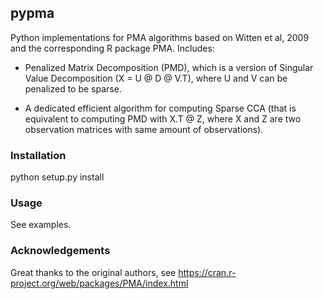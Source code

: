 ## pypma

Python implementations for PMA algorithms based on Witten et al, 2009 and the corresponding R package PMA. Includes:

* Penalized Matrix Decomposition (PMD), which is a version of Singular Value Decomposition (X = U @ D @ V.T), where U and V can be penalized to be sparse.

* A dedicated efficient algorithm for computing Sparse CCA (that is equivalent to computing PMD with X.T @ Z, where X and Z are two observation matrices with same amount of observations).

### Installation

python setup.py install

### Usage

See examples.

### Acknowledgements

Great thanks to the original authors, see https://cran.r-project.org/web/packages/PMA/index.html
